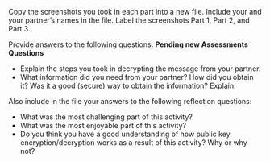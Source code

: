 Copy the screenshots you took in each part into a new file. Include your and your partner’s names in the file. Label the screenshots Part 1, Part 2, and Part 3.

Provide answers to the following questions:
**Pending new Assessments Questions**

- Explain the steps you took in decrypting the message from your partner. 
- What information did you need from your partner? How did you obtain it? Was it a good (secure) way to obtain the information? Explain.

Also include in the file your answers to the following reflection questions:

- What was the most challenging part of this activity?
- What was the most enjoyable part of this activity?
- Do you think you have a good understanding of how public key encryption/decryption works as a result of this activity? Why or why not?